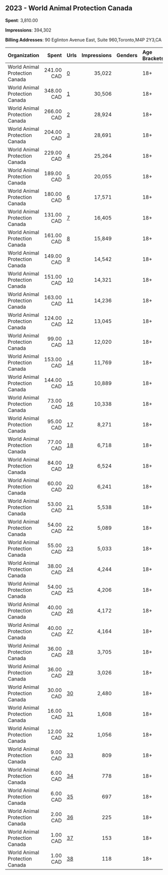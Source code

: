 ## 2023 - World Animal Protection Canada 
**Spent**: 3,810.00

**Impressions**: 394,302

**Billing Addresses**: 90 Eglinton Avenue East, Suite 960,Toronto,M4P 2Y3,CA

|Organization|Spent|Urls|Impressions|Genders|Age Brackets|Country Codes|
|:---|---:|:---|---:|:---|:---|:---|
|World Animal Protection Canada|241.00 CAD|[0](https://www.snap.com/political-ads/asset/c826d6881f8c014bd356b948bb3a6678f0e9976614722f03debd9a38a83a305a?mediaType=png)|35,022||18+|canada|
|World Animal Protection Canada|348.00 CAD|[1](https://www.snap.com/political-ads/asset/c77c15e5f589ad6a9a9b527307895c83b445c35f6bd941bc2f98efb20a5a439e?mediaType=mp4)|30,506||18+|canada|
|World Animal Protection Canada|266.00 CAD|[2](https://www.snap.com/political-ads/asset/c826d6881f8c014bd356b948bb3a6678f0e9976614722f03debd9a38a83a305a?mediaType=png)|28,924||18+|canada|
|World Animal Protection Canada|204.00 CAD|[3](https://www.snap.com/political-ads/asset/718e286abc01aad9052d8d0feb45faf34f864c6ecdf88e01fcab4c2a44a189be?mediaType=png)|28,691||18+|canada|
|World Animal Protection Canada|229.00 CAD|[4](https://www.snap.com/political-ads/asset/718e286abc01aad9052d8d0feb45faf34f864c6ecdf88e01fcab4c2a44a189be?mediaType=png)|25,264||18+|canada|
|World Animal Protection Canada|189.00 CAD|[5](https://www.snap.com/political-ads/asset/c470bc40944ee64193b9336b8e4f89c427808f5bdf4d8ac6a329cb87e918af76?mediaType=png)|20,055||18+|canada|
|World Animal Protection Canada|180.00 CAD|[6](https://www.snap.com/political-ads/asset/67fe9248bc79d7be4f496cd280d3e7cf271e11e19eaaa454377a233bb61c3dc1?mediaType=png)|17,571||18+|canada|
|World Animal Protection Canada|131.00 CAD|[7](https://www.snap.com/political-ads/asset/9534a85c6ae1502d003f6e3a0a3986a74eeb64f8e2674e28a084ae3c7a419452?mediaType=mp4)|16,405||18+|canada|
|World Animal Protection Canada|161.00 CAD|[8](https://www.snap.com/political-ads/asset/9534a85c6ae1502d003f6e3a0a3986a74eeb64f8e2674e28a084ae3c7a419452?mediaType=mp4)|15,849||18+|canada|
|World Animal Protection Canada|149.00 CAD|[9](https://www.snap.com/political-ads/asset/ec2f6a11c179d1cb25e5f7b870ff4b165c5dcc04f5d3142ccbcd69ae2e6fecec?mediaType=png)|14,542||18+|canada|
|World Animal Protection Canada|151.00 CAD|[10](https://www.snap.com/political-ads/asset/5502bbad252bf22260f3577e3b534daf905b5e25f965763e65d7ed79f5680239?mediaType=mp4)|14,321||18+|canada|
|World Animal Protection Canada|163.00 CAD|[11](https://www.snap.com/political-ads/asset/5502bbad252bf22260f3577e3b534daf905b5e25f965763e65d7ed79f5680239?mediaType=mp4)|14,236||18+|canada|
|World Animal Protection Canada|124.00 CAD|[12](https://www.snap.com/political-ads/asset/4b8ba82f435378662d9fc0963ff8f41e9cb29b3e9d3e5cacaed3c37e98f7ccc9?mediaType=png)|13,045||18+|canada|
|World Animal Protection Canada|99.00 CAD|[13](https://www.snap.com/political-ads/asset/a2db143131e5bb177667457098faf53591c9175d8a49baf7b9ae499f83b139e1?mediaType=png)|12,020||18+|canada|
|World Animal Protection Canada|153.00 CAD|[14](https://www.snap.com/political-ads/asset/03dc8fa3efb95dc1a2edb2cdf115c2d4adc1eb80b39b8b24d44ee663087c8b03?mediaType=png)|11,769||18+|canada|
|World Animal Protection Canada|144.00 CAD|[15](https://www.snap.com/political-ads/asset/ec2f6a11c179d1cb25e5f7b870ff4b165c5dcc04f5d3142ccbcd69ae2e6fecec?mediaType=png)|10,889||18+|canada|
|World Animal Protection Canada|73.00 CAD|[16](https://www.snap.com/political-ads/asset/c9a85822d15041e2ba227860a35a991e43e80cc2dc829057b1ecf725c08bfc85?mediaType=png)|10,338||18+|canada|
|World Animal Protection Canada|95.00 CAD|[17](https://www.snap.com/political-ads/asset/4d64e7eb48088f9656de51a73b506c07aefdd2c08ca8a27dd46df34bd1e72071?mediaType=png)|8,271||18+|canada|
|World Animal Protection Canada|77.00 CAD|[18](https://www.snap.com/political-ads/asset/a2db143131e5bb177667457098faf53591c9175d8a49baf7b9ae499f83b139e1?mediaType=png)|6,718||18+|canada|
|World Animal Protection Canada|84.00 CAD|[19](https://www.snap.com/political-ads/asset/4b8ba82f435378662d9fc0963ff8f41e9cb29b3e9d3e5cacaed3c37e98f7ccc9?mediaType=png)|6,524||18+|canada|
|World Animal Protection Canada|60.00 CAD|[20](https://www.snap.com/political-ads/asset/67fe9248bc79d7be4f496cd280d3e7cf271e11e19eaaa454377a233bb61c3dc1?mediaType=png)|6,241||18+|canada|
|World Animal Protection Canada|53.00 CAD|[21](https://www.snap.com/political-ads/asset/c9a85822d15041e2ba227860a35a991e43e80cc2dc829057b1ecf725c08bfc85?mediaType=png)|5,538||18+|canada|
|World Animal Protection Canada|54.00 CAD|[22](https://www.snap.com/political-ads/asset/5502bbad252bf22260f3577e3b534daf905b5e25f965763e65d7ed79f5680239?mediaType=mp4)|5,089||18+|canada|
|World Animal Protection Canada|55.00 CAD|[23](https://www.snap.com/political-ads/asset/03dc8fa3efb95dc1a2edb2cdf115c2d4adc1eb80b39b8b24d44ee663087c8b03?mediaType=png)|5,033||18+|canada|
|World Animal Protection Canada|38.00 CAD|[24](https://www.snap.com/political-ads/asset/67fe9248bc79d7be4f496cd280d3e7cf271e11e19eaaa454377a233bb61c3dc1?mediaType=png)|4,244||18+|canada|
|World Animal Protection Canada|54.00 CAD|[25](https://www.snap.com/political-ads/asset/c77c15e5f589ad6a9a9b527307895c83b445c35f6bd941bc2f98efb20a5a439e?mediaType=mp4)|4,206||18+|canada|
|World Animal Protection Canada|40.00 CAD|[26](https://www.snap.com/political-ads/asset/67fe9248bc79d7be4f496cd280d3e7cf271e11e19eaaa454377a233bb61c3dc1?mediaType=png)|4,172||18+|canada|
|World Animal Protection Canada|40.00 CAD|[27](https://www.snap.com/political-ads/asset/ac58c252cd9981d0616351329540e7a5ef350d1f8d8feda7bc834ef9c3e73114?mediaType=png)|4,164||18+|canada|
|World Animal Protection Canada|36.00 CAD|[28](https://www.snap.com/political-ads/asset/c470bc40944ee64193b9336b8e4f89c427808f5bdf4d8ac6a329cb87e918af76?mediaType=png)|3,705||18+|canada|
|World Animal Protection Canada|36.00 CAD|[29](https://www.snap.com/political-ads/asset/6d3f962b896c83a3b5fb1b87466ca5388341ee69efdf0eeadb0f3785912f42bb?mediaType=png)|3,026||18+|canada|
|World Animal Protection Canada|30.00 CAD|[30](https://www.snap.com/political-ads/asset/234313c8cdde6622bd60d25de02f6f2102a32a3f6299f1e12d2a1a39ed8ab2b5?mediaType=png)|2,480||18+|canada|
|World Animal Protection Canada|16.00 CAD|[31](https://www.snap.com/political-ads/asset/ac58c252cd9981d0616351329540e7a5ef350d1f8d8feda7bc834ef9c3e73114?mediaType=png)|1,608||18+|canada|
|World Animal Protection Canada|12.00 CAD|[32](https://www.snap.com/political-ads/asset/b8aefa6dffa290d515ab68a3410316247b487cc2b566c27e7740189ec84dae0d?mediaType=png)|1,056||18+|canada|
|World Animal Protection Canada|9.00 CAD|[33](https://www.snap.com/political-ads/asset/5502bbad252bf22260f3577e3b534daf905b5e25f965763e65d7ed79f5680239?mediaType=mp4)|809||18+|canada|
|World Animal Protection Canada|6.00 CAD|[34](https://www.snap.com/political-ads/asset/ac58c252cd9981d0616351329540e7a5ef350d1f8d8feda7bc834ef9c3e73114?mediaType=png)|778||18+|canada|
|World Animal Protection Canada|6.00 CAD|[35](https://www.snap.com/political-ads/asset/c77c15e5f589ad6a9a9b527307895c83b445c35f6bd941bc2f98efb20a5a439e?mediaType=mp4)|697||18+|canada|
|World Animal Protection Canada|2.00 CAD|[36](https://www.snap.com/political-ads/asset/03dc8fa3efb95dc1a2edb2cdf115c2d4adc1eb80b39b8b24d44ee663087c8b03?mediaType=png)|225||18+|canada|
|World Animal Protection Canada|1.00 CAD|[37](https://www.snap.com/political-ads/asset/03dc8fa3efb95dc1a2edb2cdf115c2d4adc1eb80b39b8b24d44ee663087c8b03?mediaType=png)|153||18+|canada|
|World Animal Protection Canada|1.00 CAD|[38](https://www.snap.com/political-ads/asset/ac58c252cd9981d0616351329540e7a5ef350d1f8d8feda7bc834ef9c3e73114?mediaType=png)|118||18+|canada|
